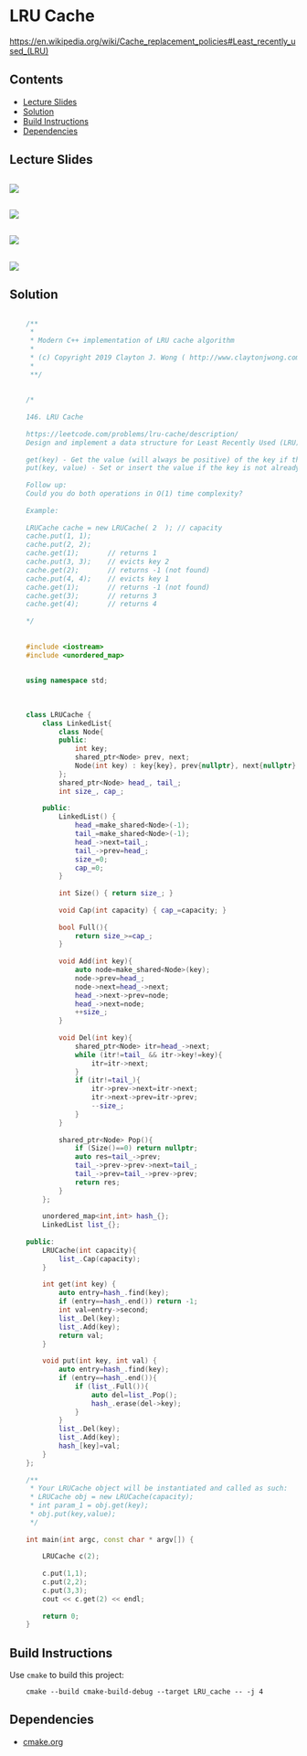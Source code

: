 # LRU Cache
https://en.wikipedia.org/wiki/Cache_replacement_policies#Least_recently_used_(LRU)

## Contents
* [Lecture Slides](#lecture-slides)
* [Solution](#solution)
* [Build Instructions](#build-instructions)
* [Dependencies](#dependencies)

## Lecture Slides
![](https://github.com/claytonjwong/Algorithms-Stanford/blob/master/course3/LRU_cache/documentation/lru_01.png)
---
![](https://github.com/claytonjwong/Algorithms-Stanford/blob/master/course3/LRU_cache/documentation/lru_02.png)
---
![](https://github.com/claytonjwong/Algorithms-Stanford/blob/master/course3/LRU_cache/documentation/lru_03.png)
---
![](https://github.com/claytonjwong/Algorithms-Stanford/blob/master/course3/LRU_cache/documentation/lru_04.png)
---

## Solution
```cpp

    /**
     *
     * Modern C++ implementation of LRU cache algorithm
     *
     * (c) Copyright 2019 Clayton J. Wong ( http://www.claytonjwong.com )
     *
     **/
    
    
    /*
    
    146. LRU Cache
    
    https://leetcode.com/problems/lru-cache/description/
    Design and implement a data structure for Least Recently Used (LRU) cache. It should support the following operations: get and put.
    
    get(key) - Get the value (will always be positive) of the key if the key exists in the cache, otherwise return -1.
    put(key, value) - Set or insert the value if the key is not already present. When the cache reached its capacity, it should invalidate the least recently used item before inserting a new item.
    
    Follow up:
    Could you do both operations in O(1) time complexity?
    
    Example:
    
    LRUCache cache = new LRUCache( 2  ); // capacity
    cache.put(1, 1);
    cache.put(2, 2);
    cache.get(1);       // returns 1
    cache.put(3, 3);    // evicts key 2
    cache.get(2);       // returns -1 (not found)
    cache.put(4, 4);    // evicts key 1
    cache.get(1);       // returns -1 (not found)
    cache.get(3);       // returns 3
    cache.get(4);       // returns 4
    
    */
    
    
    #include <iostream>
    #include <unordered_map>
    
    
    using namespace std;
    
    
    
    class LRUCache {
        class LinkedList{
            class Node{
            public:
                int key;
                shared_ptr<Node> prev, next;
                Node(int key) : key{key}, prev{nullptr}, next{nullptr} {}
            };
            shared_ptr<Node> head_, tail_;
            int size_, cap_;
    
        public:
            LinkedList() {
                head_=make_shared<Node>(-1);
                tail_=make_shared<Node>(-1);
                head_->next=tail_;
                tail_->prev=head_;
                size_=0;
                cap_=0;
            }
    
            int Size() { return size_; }
    
            void Cap(int capacity) { cap_=capacity; }
    
            bool Full(){
                return size_>=cap_;
            }
    
            void Add(int key){
                auto node=make_shared<Node>(key);
                node->prev=head_;
                node->next=head_->next;
                head_->next->prev=node;
                head_->next=node;
                ++size_;
            }
    
            void Del(int key){
                shared_ptr<Node> itr=head_->next;
                while (itr!=tail_ && itr->key!=key){
                    itr=itr->next;
                }
                if (itr!=tail_){
                    itr->prev->next=itr->next;
                    itr->next->prev=itr->prev;
                    --size_;
                }
            }
    
            shared_ptr<Node> Pop(){
                if (Size()==0) return nullptr;
                auto res=tail_->prev;
                tail_->prev->prev->next=tail_;
                tail_->prev=tail_->prev->prev;
                return res;
            }
        };
    
        unordered_map<int,int> hash_{};
        LinkedList list_{};
    
    public:
        LRUCache(int capacity){
            list_.Cap(capacity);
        }
    
        int get(int key) {
            auto entry=hash_.find(key);
            if (entry==hash_.end()) return -1;
            int val=entry->second;
            list_.Del(key);
            list_.Add(key);
            return val;
        }
    
        void put(int key, int val) {
            auto entry=hash_.find(key);
            if (entry==hash_.end()){
                if (list_.Full()){
                    auto del=list_.Pop();
                    hash_.erase(del->key);
                }
            }
            list_.Del(key);
            list_.Add(key);
            hash_[key]=val;
        }
    };
    
    /**
     * Your LRUCache object will be instantiated and called as such:
     * LRUCache obj = new LRUCache(capacity);
     * int param_1 = obj.get(key);
     * obj.put(key,value);
     */
    
    int main(int argc, const char * argv[]) {
    
        LRUCache c(2);
    
        c.put(1,1);
        c.put(2,2);
        c.put(3,3);
        cout << c.get(2) << endl;
    
        return 0;
    }

```

## Build Instructions
Use ```cmake``` to build this project:

```
    cmake --build cmake-build-debug --target LRU_cache -- -j 4
```

## Dependencies
* [cmake.org](https://cmake.org)
